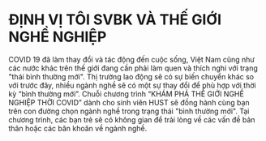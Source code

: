 # ĐỊNH VỊ TÔI SVBK VÀ THẾ GIỚI NGHỀ NGHIỆP

COVID 19 đã làm thay đổi và tác động đến cuộc sống, Việt Nam cũng như các nước khác trên thế giới đang cần phải làm quen và thích nghi với trạng "thái bình thường mới". Thị trường lao động sẽ có sự biến chuyển khác so với trước đây, nhiều ngành nghề sẽ có một sự thay đổi để phù hợp với thời kỳ “bình thường mới”.
Chuỗi chương trình “KHÁM PHÁ THẾ GIỚI NGHỀ NGHIỆP THỜI COVID” dành cho sinh viên HUST sẽ đồng hành cùng bạn trên con đường chọn ngành nghề trong trạng thái "bình thường mới". Tại chương trình, các bạn trẻ sẽ có không gian để trải lòng về các vấn đề bản thân hoặc các băn khoăn về ngành nghề.